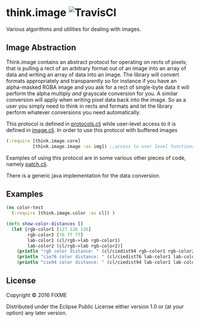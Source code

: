 # think.image ![TravisCI](https://api.travis-ci.org/thinktopic/think.image.svg?branch=master) 

Various algorithms and utilities for dealing with images.

## Image Abstraction

Think.image contains an abstract protocol for operating on rects of pixels; that is pulling a rect of an arbitrary format
out of an image into an array of data and writing an array of data into an image.  The library will convert formats appropriately
and transparently so for instance if you have an alpha-masked RGBA image and you ask for a rect of single-byte data it will
perform the alpha multiply *and* grayscale conversion for you.  A similar conversion will apply when writing pixel data
back into the image.  So as a user you simply need to think in rects and formats and let the library perform whatever
conversions you need automatically.

This protocol is defined in [protocols.clj](src/think/image/protocols.clj) while user-level access to it is defined
in [image.clj](src/think/image/image.clj).  In order to use this protocol with buffered images
```clojure
(:require [think.image.core]
          [think.image.image :as img]) ;;access to user level functionality.
```



Examples of using this protocol are in some various other pieces of code, namely [patch.clj](src/think/image/patch.clj).

There is a generic java implementation for the data conversion.

## Examples

```clojure
(ns color-test
  (:require [think.image.color :as cl]) )

(defn show-color-distances []
  (let [rgb-color1 [127 126 126]
        rgb-color2 [76 77 77]
        lab-color1 (cl/rgb->lab rgb-color1)
        lab-color2 (cl/rgb->lab rgb-color2)]
    (println "rgb color distance: " (cl/ciedist94 rgb-color1 rgb-color2))
    (println "cie76 color distance: " (cl/ciedist76 lab-color1 lab-color2))
    (println "cie94 color distance: " (cl/ciedist94 lab-color1 lab-color2))))
```

## License

Copyright © 2016 FIXME

Distributed under the Eclipse Public License either version 1.0 or (at
your option) any later version.
